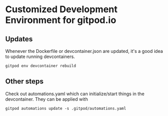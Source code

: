 # Customized Development Environment for gitpod.io

## Updates
Whenever the Dockerfile or devcontainer.json are updated, it's a good idea to update running devcontainers.
```
gitpod env devcontainer rebuild
```

## Other steps
Check out automations.yaml which can initialize/start things in the devcontainer.
They can be applied with
```
gitpod automations update -s .gitpod/automations.yaml
```

